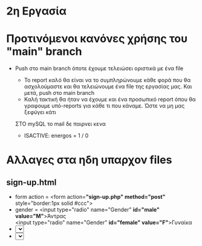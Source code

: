 # 2η Εργασία

# **Προτινόμενοι κανόνες χρήσης του "main" branch**
* Push στο main branch όποτε έχουμε τελειώσει οριστικά με ένα file
  * Το report καλό θα είναι να το συμπληρώνουμε κάθε φορά που θα ασχολούμαστε και θα τελειώνουμε ένα file της εργασίας μας. Και μετά, push στο main branch
  * Καλή τακτική θα ήταν να έχουμε και ένα προσωπικό report όπου θα γραφουμε υπό-reports για κάθε τι που κάναμε. Ώστε να μη μας ξεφύγει κάτι
  



  ΣΤΟ mySQL το mail δε παιρνει κενα
  - ISACTIVE: energos = 1 / 0


# **Αλλαγες στα ηδη υπαρχον files**
## sign-up.html
  - form action =   <form action=**"sign-up.php" method="post"** style="border:1px solid #ccc">  
  - gender = <input type="radio" name="Gender" **id="male" value="M"**>Άντρας  
             <input type="radio" name="Gender" **id="female" value="F"**>Γυναίκα  
  - <select name="Day" id="day"> <option value=**"01"**>1</option>  
  - <select name="month" id="month"> = <option value=**"01"**>Ιανουάριος</option>  
  

   